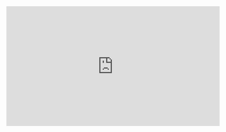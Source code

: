 <iframe width="560" height="315" src="https://www.youtube.com/embed/CUxb_eeJGXY" frameborder="0" allow="accelerometer; autoplay; clipboard-write; encrypted-media; gyroscope; picture-in-picture" allowfullscreen></iframe>